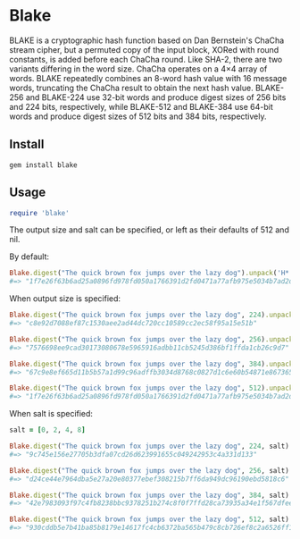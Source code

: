 Blake
=====

BLAKE is a cryptographic hash function based on Dan Bernstein's ChaCha stream
cipher, but a permuted copy of the input block, XORed with round constants, is
added before each ChaCha round. Like SHA-2, there are two variants differing in
the word size. ChaCha operates on a 4×4 array of words. BLAKE repeatedly
combines an 8-word hash value with 16 message words, truncating the ChaCha
result to obtain the next hash value. BLAKE-256 and BLAKE-224 use 32-bit words
and produce digest sizes of 256 bits and 224 bits, respectively, while
BLAKE-512 and BLAKE-384 use 64-bit words and produce digest sizes of 512 bits
and 384 bits, respectively.

## Install

```
gem install blake
```

## Usage

```ruby
require 'blake'
```

The output size and salt can be specified, or left as their defaults of 512 and nil.

By default:
```ruby
Blake.digest("The quick brown fox jumps over the lazy dog").unpack('H*').join
#=> "1f7e26f63b6ad25a0896fd978fd050a1766391d2fd0471a77afb975e5034b7ad2d9ccf8dfb47abbbe656e1b82fbc634ba42ce186e8dc5e1ce09a885d41f43451"
```

When output size is specified:
```ruby
Blake.digest("The quick brown fox jumps over the lazy dog", 224).unpack('H*').join
#=> "c8e92d7088ef87c1530aee2ad44dc720cc10589cc2ec58f95a15e51b"

Blake.digest("The quick brown fox jumps over the lazy dog", 256).unpack('H*').join
#=> "7576698ee9cad30173080678e5965916adbb11cb5245d386bf1ffda1cb26c9d7"

Blake.digest("The quick brown fox jumps over the lazy dog", 384).unpack('H*').join
#=> "67c9e8ef665d11b5b57a1d99c96adffb3034d8768c0827d1c6e60b54871e8673651767a2c6c43d0ba2a9bb2500227406"

Blake.digest("The quick brown fox jumps over the lazy dog", 512).unpack('H*').join
#=> "1f7e26f63b6ad25a0896fd978fd050a1766391d2fd0471a77afb975e5034b7ad2d9ccf8dfb47abbbe656e1b82fbc634ba42ce186e8dc5e1ce09a885d41f43451"
```

When salt is specified:
```ruby
salt = [0, 2, 4, 8]

Blake.digest("The quick brown fox jumps over the lazy dog", 224, salt).unpack('H*').join
#=> "9c745e156e27705b3dfa07cd26d623991655c049242953c4a331d133"

Blake.digest("The quick brown fox jumps over the lazy dog", 256, salt).unpack('H*').join
#=> "d24ce44e7964dba5e27a20e80377ebef308215b7ff6da949dc96190ebd5818c6"

Blake.digest("The quick brown fox jumps over the lazy dog", 384, salt).unpack('H*').join
#=> "42e7983093f97c4fb8238bbc9378251b274c8f0f7ffd28ca73935a34e1f567dfee6bf31d6cea5766c92fdf4a3a5d3718"

Blake.digest("The quick brown fox jumps over the lazy dog", 512, salt).unpack('H*').join
#=> "930cddb5e7b41ba85b8179e14617fc4cb6372ba565b479c8cb726ef8c2a6526ff1b901af461ef9a6f91d71bda8079c0cc5e284f44014a1d2ec0d8d7814ae33f6"
```
